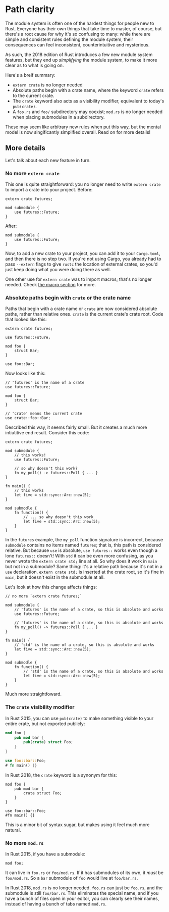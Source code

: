 # Path clarity

The module system is often one of the hardest things for people new to Rust. Everyone
has their own things that take time to master, of course, but there's a root
cause for why it's so confusing to many: while there are simple and
consistent rules defining the module system, their consequences can feel
inconsistent, counterintuitive and mysterious.

As such, the 2018 edition of Rust introduces a few new module system
features, but they end up *simplifying* the module system, to make it more
clear as to what is going on.

Here's a breif summary:

* `extern crate` is no longer needed
* Absolute paths begin with a crate name, where the keyword `crate`
  refers to the current crate.
* The `crate` keyword also acts as a visibility modifier, equivalent to today's `pub(crate)`.
* A `foo.rs` and `foo/` subdirectory may coexist; `mod.rs` is no longer needed
  when placing submodules in a subdirectory.

These may seem like arbitrary new rules when put this way, but the mental
model is now singificantly simplified overall. Read on for more details!

## More details

Let's talk about each new feature in turn.

### No more `extern crate`

This one is quite straightforward: you no longer need to write `extern crate` to
import a crate into your project. Before:

```rust,ignore
extern crate futures;

mod submodule {
    use futures::Future;
}
```

After:

```rust,ignore
mod submodule {
    use futures::Future;
}
```

Now, to add a new crate to your project, you can add it to your `Cargo.toml`,
and then there is no step two. If you're not using Cargo, you already had to pass
`--extern` flags to give `rustc` the location of external crates, so you'd just
keep doing what you were doing there as well.

One other use for `extern crate` was to import macros; that's no longer needed.
Check [the macro section](2018/transitioning/modules/macros.html) for more.

### Absolute paths begin with `crate` or the crate name

Paths that begin with a crate name or `crate` are now considered absolute
paths, rather than relative ones. `crate` is the current crate's crate root.
Code that looked like this:

```rust,ignore
extern crate futures;

use futures::Future;

mod foo {
    struct Bar;
}

use foo::Bar;
```

Now looks like this:

```rust,ignore
// 'futures' is the name of a crate
use futures::Future;

mod foo {
    struct Bar;
}

// 'crate' means the current crate
use crate::foo::Bar;
```

Described this way, it seems fairly small. But it creates a much more intiutitive
end result. Consider this code:

```rust,ignore
extern crate futures;

mod submodule {
    // this works!
    use futures::Future;

    // so why doesn't this work?
    fn my_poll() -> futures::Poll { ... }
}

fn main() {
    // this works
    let five = std::sync::Arc::new(5);
}

mod submodle {
    fn function() {
        // ... so why doesn't this work
        let five = std::sync::Arc::new(5);
    }
}
```

In the `futures` example, the `my_poll` function signature is incorrect, because `submodule`
contains no items named `futures`; that is, this path is considered relative. But because
`use` is absolute, `use futures::` works even though a lone `futures::` doesn't! With `std`
it can be even more confusing, as you never wrote the `extern crate std;` line at all. So
why does it work in `main` but not in a submodule? Same thing: it's a relative path because
it's not in a `use` declaration. `extern crate std;` is inserted at the crate root, so
it's fine in `main`, but it doesn't exist in the submodule at all.

Let's look at how this change affects things:

```rust,ignore
// no more `extern crate futures;`

mod submodule {
    // 'futures' is the name of a crate, so this is absolute and works
    use futures::Future;

    // 'futures' is the name of a crate, so this is absolute and works
    fn my_poll() -> futures::Poll { ... }
}

fn main() {
    // 'std' is the name of a crate, so this is absolute and works
    let five = std::sync::Arc::new(5);
}

mod submodle {
    fn function() {
        // 'std' is the name of a crate, so this is absolute and works
        let five = std::sync::Arc::new(5);
    }
}
```

Much more straightfoward.

### The `crate` visibility modifier

In Rust 2015, you can use `pub(crate)` to make something visible
to your entire crate, but not exported publicly:

```rust
mod foo {
    pub mod bar {
        pub(crate) struct Foo;
    }
}

use foo::bar::Foo;
# fn main() {}
```

In Rust 2018, the `crate` keyword is a synonym for this:

```rust,ignore
mod foo {
    pub mod bar {
        crate struct Foo;
    }
}

use foo::bar::Foo;
#fn main() {}
```

This is a minor bit of syntax sugar, but makes using it feel much more
natural.

### No more `mod.rs`

In Rust 2015, if you have a submodule:

```rust,ignore
mod foo;
```

It can live in `foo.rs` or `foo/mod.rs`. If it has submodules of its own, it
*must* be `foo/mod.rs`. So a `bar` submodule of `foo` would live at
`foo/bar.rs`.

In Rust 2018, `mod.rs` is no longer needed. `foo.rs` can just be `foo.rs`,
and the submodule is still `foo/bar.rs`. This eliminates the special
name, and if you have a bunch of files open in your editor, you can clearly
see their names, instead of having a bunch of tabs named `mod.rs`.